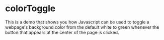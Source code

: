 # colorToggle

This is a demo that shows you how Javascript can be used to toggle a webpage's background color from the default white to green whenever  the button that appears at the center of the page is clicked. 

